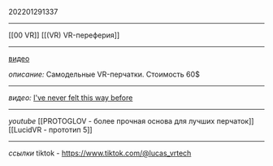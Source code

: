 202201291337
***
[[00 VR]] [[(VR) VR-переферия]]
***
[видео](https://www.youtube.com/watch?v=ZTzn37Usa-U)

*описание:*
Самодельные VR-перчатки.
Стоимость 60$
***
*видео:*
[I've never felt this way before](https://youtu.be/jGyHT0t-mtw)
***
*youtube*
[[PROTOGLOV - более прочная основа для лучших перчаток]]
[[LucidVR - прототип 5]]
***
*ссылки*
tiktok - https://www.tiktok.com/@lucas_vrtech